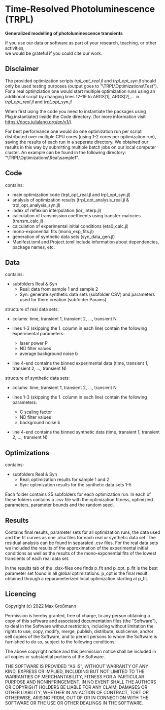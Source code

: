 # Time-Resolved Photoluminescence (TRPL)
**Generalized modelling of photoluminescence transients**

If you use our data or software as part of your research, teaching, or other activities, \
we would be grateful if you could cite our work.

## Disclaimer
The provided optimization scripts 
*trpl_opt_real.jl* and *trpl_opt_syn.jl* should only be used testing purposes
(output goes to "\TRPL\Optimizations\Test"). For a real optimziation one would start multiple optimization runs 
using an additional script by changing lines 12-19 to ARGS[1], ARGS[2],... in *trpl_opt_real.jl* and *trpl_opt_syn.jl*

When first using the code you need to instantiate the packages using Pkg.instantiate() inside the Code directory.
(for more information visit https://docs.julialang.org/en/v1/). 

For best performance
one would do one optimization run per script distributed over multiple CPU cores (using 1-2 cores per optimization run), saving
the results of each run in a seperate directory. We obtained our results in this way by submitting multiple batch jobs on our local computer cluster. An example can be found in the following directory: "\TRPL\Optimizations\Real\sample1".

## Code
contains:

- main optimization code (trpl_opt_real.jl and trpl_opt_syn.jl)
- analysis of optimization results (trpl_opt_analysis_real.jl & trpl_opt_analysis_syn.jl)
- index of reflexion interpolation (ior_interp.jl)
- calculation of transmission coefficents using transfer-matricies (transm_calc.jl)
- calculation of experimental initial conditions (eta0_calc.jl)
- mono-exponential fits (mono_exp_fits.jl)
- generation of synthetic data sets (syn_data_gen.jl)
- Manifest.toml and Project.toml include information about dependencies, package names, etc.

## Data

contains:

- subfolders Real & Syn
    - Real: data from sample 1 and sample 2
    - Syn: generate synthetic data sets (subfolder CSV) and parameters used for there creation (subfolder Params)

structure of real data sets:

- colums: time, transient 1, transient 2, ..., transient N

- lines 1-3 (skipping the 1. column in each line) contain the following experimental parameters: 
    - laser power P
    - ND filter values
    - average background noise b

- line 4-end contains the binned experimental data (time, transient 1, transient 2, ..., transient N)

structure of synthetic data sets:

- colums: time, transient 1, transient 2, ..., transient N

- lines 1-3 (skipping the 1. column in each line) contain the following parameters: 
    - C scaling factor
    - ND filter values
    - background noise b

- line 4-end contains the binned synthetic data (time, transient 1, transient 2, ..., transient N)

## Optimizations

contains: 

- subfolders Real & Syn
    - Real: optimization results for sample 1 and 2 
    - Syn: optimization results for the synthetic data sets 1-5

Each folder contains 25 subfolders for each optimization run. In each of these folders
contains a .csv file with the optimization fitness, optimizied parameters, parameter bounds and the random seed.

## Results

Contains final results, parameter sets for all optimization runs, the data used and the fit curves as one .xlsx files for each real or synthetic data set.
The residual analysis can be found in separated .csv files. For the real data sets we included the results of the approximation of the experimental initial conditions as well as the results of the mono-exponential fits of the lowest transients of each real data set. 

In the results tab of the .xlsx-files one finds p_fit and p_opt. p_fit is the best parameter set found in all global optimizations.
p_opt is the final result obtained through a reparameterized local optimization starting at p_fit.

## Licencing 

Copyright (c) 2022 Max Großmann

Permission is hereby granted, free of charge, to any person obtaining a copy
of this software and associated documentation files (the "Software"), to deal
in the Software without restriction, including without limitation the rights
to use, copy, modify, merge, publish, distribute, sublicense, and/or sell
copies of the Software, and to permit persons to whom the Software is
furnished to do so, subject to the following conditions:

The above copyright notice and this permission notice shall be included in all
copies or substantial portions of the Software.

THE SOFTWARE IS PROVIDED "AS IS", WITHOUT WARRANTY OF ANY KIND, EXPRESS OR
IMPLIED, INCLUDING BUT NOT LIMITED TO THE WARRANTIES OF MERCHANTABILITY,
FITNESS FOR A PARTICULAR PURPOSE AND NONINFRINGEMENT. IN NO EVENT SHALL THE
AUTHORS OR COPYRIGHT HOLDERS BE LIABLE FOR ANY CLAIM, DAMAGES OR OTHER
LIABILITY, WHETHER IN AN ACTION OF CONTRACT, TORT OR OTHERWISE, ARISING FROM,
OUT OF OR IN CONNECTION WITH THE SOFTWARE OR THE USE OR OTHER DEALINGS IN THE
SOFTWARE.
